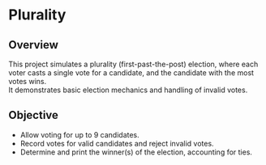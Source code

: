 # Plurality

## Overview
This project simulates a plurality (first-past-the-post) election, where each voter casts a single vote for a candidate, and the candidate with the most votes wins.  
It demonstrates basic election mechanics and handling of invalid votes.

## Objective
- Allow voting for up to 9 candidates.  
- Record votes for valid candidates and reject invalid votes.  
- Determine and print the winner(s) of the election, accounting for ties.


